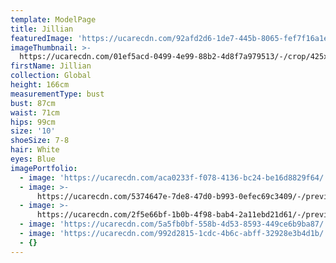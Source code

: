 ```yaml
---
template: ModelPage
title: Jillian
featuredImage: 'https://ucarecdn.com/92afd2d6-1de7-445b-8065-fef7f16a1e62/'
imageThumbnail: >-
  https://ucarecdn.com/01ef5acd-0499-4e99-88b2-4d8f7a979513/-/crop/425x520/0,0/-/preview/
firstName: Jillian
collection: Global
height: 166cm
measurementType: bust
bust: 87cm
waist: 71cm
hips: 99cm
size: '10'
shoeSize: 7-8
hair: White
eyes: Blue
imagePortfolio:
  - image: 'https://ucarecdn.com/aca0233f-f078-4136-bc24-be16d8829f64/'
  - image: >-
      https://ucarecdn.com/5374647e-7de8-47d0-b993-0efec69c3409/-/preview/-/rotate/90/
  - image: >-
      https://ucarecdn.com/2f5e66bf-1b0b-4f98-bab4-2a11ebd21d61/-/preview/-/rotate/90/
  - image: 'https://ucarecdn.com/5a5fb0bf-558b-4d53-8593-449ce6b9ba87/'
  - image: 'https://ucarecdn.com/992d2815-1cdc-4b6c-abff-32928e3b4d1b/'
  - {}
---
```


